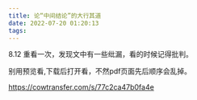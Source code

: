 ```yaml
---
title: 论“中间结论”的大行其道
date: 2022-07-20 01:20:13
tags:
---
```


8.12 重看一次，发现文中有一些纰漏，看的时候记得批判。

别用预览看,下载后打开看，不然pdf页面先后顺序会乱掉。

https://cowtransfer.com/s/77c2ca47b0fa4e

